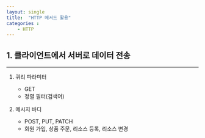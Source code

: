 ```yaml
---
layout: single
title:  "HTTP 메서드 활용"
categories : 
    - HTTP
---
```


## 1. 클라이언트에서 서버로 데이터 전송

---

 1. 쿼리 파라미터
    - GET 
    - 정렬 필터(검색어) 

 2. 메시지 바디
    - POST, PUT, PATCH
    - 회원 가입, 상품 주문, 리소스 등록, 리소스 변경